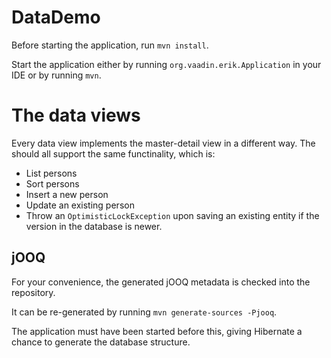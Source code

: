 # DataDemo

Before starting the application, run `mvn install`.

Start the application either by running `org.vaadin.erik.Application` in your IDE or by running `mvn`. 

# The data views

Every data view implements the master-detail view in a different way. The should all support the same functinality, which is:
* List persons
* Sort  persons
* Insert a new person
* Update an existing person
* Throw an `OptimisticLockException` upon saving an existing entity if the version in the database is newer.

## jOOQ

For your convenience, the generated jOOQ metadata is checked into the repository.

It can be re-generated by running `mvn generate-sources -Pjooq`.

The application must have been started before this, giving Hibernate a chance to generate the database structure.